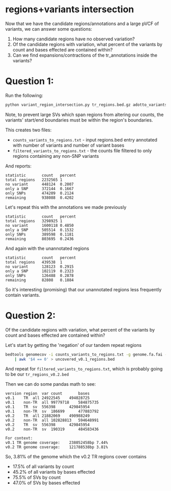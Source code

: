 regions+variants intersection
=============================

Now that we have the candidate regions/annotations and a large pVCF of variants, we can answer some questions:

1. How many candidate regions have no observed variation?
2. Of the candidate regions with variation, what percent of the variants by count and bases effected are contained
   within?
3. Can we find expansions/contractions of the tr_annotations inside the variants?


Question 1:
===========

Run the following:
```bash
python variant_region_intersection.py tr_regions.bed.gz adotto_variants.grch38.sqoff.bcf.gz variants_to_regions.txt
```
Note, to prevent large SVs which span regions from altering our counts, the variants' start/end boundaries must be
within the region's boundaries.

This creates two files:
- `counts_variants_to_regions.txt` - input regions.bed entry annotated with number of variants and number of variant bases
- `filtered_variants_to_regions.txt` - the counts file filtered to only regions containing any non-SNP variants

And reports:
```
statistic       count   percent
total regions   2232565 1
no variant      448124  0.2007
only a SNP      372144  0.1667
only SNPs       474209  0.2124
remaining       938088  0.4202
```

Let's repeat this with the annotations we made previously
```
statistic       count   percent
total regions   3298925 1
no variant      1600118 0.4850
only a SNP      505514  0.1532
only SNPs       389598  0.1181
remaining       803695  0.2436
```

And again with the unannotated regions
```
statistic       count   percent
total regions   439538  1
no variant      128123  0.2915
only a SNP      102119  0.2323
only SNPs       126488  0.2878
remaining       82808   0.1884
```

So it's interesting (promising) that our unannotated regions less frequently contain variants.

Question 2:
===========
Of the candidate regions with variation, what percent of the variants by count and bases effected are contained
within?

Let's start by getting the 'negation' of our tandem repeat regions
```bash
bedtools genomecov -i counts_variants_to_regions.txt -g genome.fa.fai -bga \
	| awk '$4 == 0' > uncovered_v0.1_regions.bed
```
And repeat for `filtered_variants_to_regions.txt`, which is probably going to be our `tr_regions_v0.2.bed`

Then we can do some pandas math to see:

```
version	region	var	count		bases
v0.1	TR	all	24922545	494028725
v0.1	non-TR	all	99779718	584875735
v0.1	TR	sv	556398		429845954
v0.1	non-TR	sv	186699		477883792
v0.2	TR	all	21882069	490988249
v0.2	non-TR	all	102828813	594648991
v0.2	TR	sv	556398		429845954
v0.2	non-TR	sv	190319		484583436

For context:
v0.1 TR genome coverage:	238052458bp	7.44%
v0.2 TR genome coverage:	121788538bp	3.81%
```
So, 3.81% of the genome which the v0.2 TR regions cover contains
- 17.5% of all variants by count
- 45.2% of all variants by bases effected
- 75.5% of SVs by count
- 47.0% of SVs by bases effected
